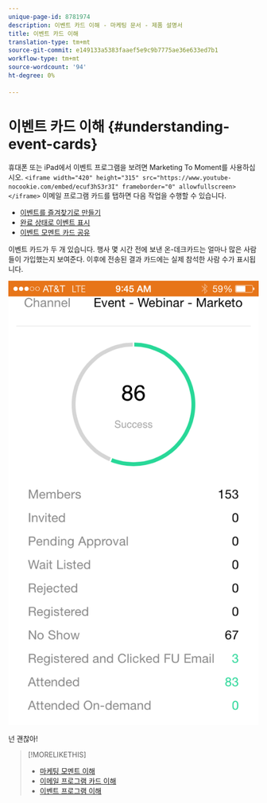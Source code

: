 ```yaml
---
unique-page-id: 8781974
description: 이벤트 카드 이해 - 마케팅 문서 - 제품 설명서
title: 이벤트 카드 이해
translation-type: tm+mt
source-git-commit: e149133a5383faaef5e9c9b7775ae36e633ed7b1
workflow-type: tm+mt
source-wordcount: '94'
ht-degree: 0%

---
```



# 이벤트 카드 이해 {#understanding-event-cards}

휴대폰 또는 iPad에서 이벤트 프로그램을 보려면 Marketing To Moment를 사용하십시오.
`<iframe width="420" height="315" src="https://www.youtube-nocookie.com/embed/ecuf3hS3r3I" frameborder="0" allowfullscreen></iframe>` 이메일 프로그램 카드를 탭하면 다음 작업을 수행할 수 있습니다.

* [이벤트를 즐겨찾기로 만들기](../../../../../product-docs/core-marketo-concepts/mobile-apps/marketo-moments/working-with-moments/creating-a-favorite.md)
* [완료 상태로 이벤트 표시](../../../../../product-docs/core-marketo-concepts/mobile-apps/marketo-moments/working-with-moments/marking-it-done.md)
* [이벤트 모멘트 카드 공유](../../../../../product-docs/core-marketo-concepts/mobile-apps/marketo-moments/working-with-moments/sharing-a-moment.md)

이벤트 카드가 두 개 있습니다. 행사 몇 시간 전에 보낸 온-데크카드는 얼마나 많은 사람들이 가입했는지 보여준다. 이후에 전송된 결과 카드에는 실제 참석한 사람 수가 표시됩니다.

![](assets/image2015-7-15-16-3a56-3a16.png)

넌 괜찮아!

>[!MORELIKETHIS]
>
>* [마케팅 모멘트 이해](understanding-marketo-moments.md)
>* [이메일 프로그램 카드 이해](understanding-email-program-cards.md)
>* [이벤트 프로그램 이해](../../../../../product-docs/demand-generation/events/understanding-events/understanding-event-programs.md)

>



